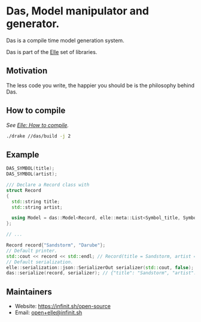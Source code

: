 # Das, Model manipulator and generator.

Das is a compile time model generation system.

Das is part of the [Elle](https://github.com/infinit/elle) set of libraries.

## Motivation

The less code you write, the happier you should be is the philosophy behind Das.

## How to compile

_See [Elle: How to compile](https://github.com/infinit/elle#how-to-compile)._

```bash
./drake //das/build -j 2
```

## Example

```cpp
DAS_SYMBOL(title);
DAS_SYMBOL(artist);

/// Declare a Record class with
struct Record
{
  std::string title;
  std::string artist;

  using Model = das::Model<Record, elle::meta::List<Symbol_title, Symbol_artist>>;
};

// ...

Record record{"Sandstorm", "Darube"};
// Default printer.
std::cout << record << std::endl; // Record(title = Sandstorm, artist = Darube)
// Default serialization.
elle::serialization::json::SerializerOut serializer(std::cout, false);
das::serialize(record, serializer); // {"title": "Sandstorm", "artist": "Darube"}
```

## Maintainers

 * Website: https://infinit.sh/open-source
 * Email: open+elle@infinit.sh
